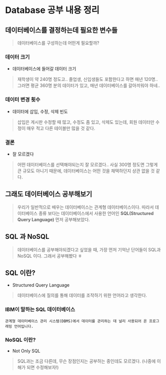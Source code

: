 # Database 공부 내용 정리

## 데이터베이스를 결정하는데 필요한 변수들

> 데이터베이스를 구성하는데 어떤게 필요할까?

### 데이터 크기

- 데이터베이스에 들어갈 데이터 크기

> 재학생이 약 240명 정도고.. 졸업생, 신입생들도 포함한다고 하면 매년 120명.. 그러면 평균 360명 분의 데이터가 있고, 매년 데이터베이스를 갈아끼워야 하네..

### 데이터 변경 횟수

- 데이터에 삽입, 수정, 삭제 빈도

> 삽입은 게시판 수정할 때 많고, 수정도 좀 있고, 삭제도 있는데, 회원 데이터만 수정이 매우 적고 다른 테이블만 많을 것 같다.

### 결론

- 잘 모르겠다

> 어떤 데이터베이스를 선택해야되는지 잘 모르겠다.. 사실 300명 정도면 그렇게 큰 규모도 아니기 때문에, 데이터베이스는 어떤 것을 채택하던지 상관 없을 것 같다.

## 그래도 데이터베이스 공부해보기

> 우리가 일반적으로 배우는 데이터베이스는 관계형 데이터베이스이다.
> 따라서 데이터베이스 종류 보다는 데이터베이스에서 사용한 언어인 **SQL(Structured Query Language)** 먼저 공부해보았다.

## SQL 과 NoSQL

> 데이터베이스를 공부해야되겠다고 싶었을 때, 가장 먼저 기억난 단어들이 SQL과 NoSQL 이다.
> 그래서 공부해봤다 ㅎ

## SQL 이란?

- Structured Query Language

> 데이터베이스에 질의를 통해 데이터를 조작하기 위한 언어라고 생각한다.

### IBM이 말하는 SQL 데이터베이스

```text
관계형 데이터베이스 관리 시스템(DBMS)에서 데이터를 관리하는 데 널리 사용되어 온 프로그래밍 언어입니다.
```

### NoSQL 이란?

- Not Only SQL

> SQL과는 조금 다른데, 무슨 장점인지는 공부하는 중인데도 모르겠다.
> (나중에 이해가 되면 수정해보자!)

